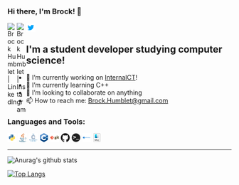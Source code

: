 ### Hi there, I'm Brock! 👋

<a href="www.linkedin.com/in/brock-humblet">
  <img align="left" alt="Brock Humblet | LinkedIn" width="21px" src="https://content.linkedin.com/content/dam/me/brand/en-us/brand-home/logos/In-Blue-Logo.png.original.png" />
</a>
<a href="https://www.instagram.com/brockhumblet/">
  <img align="left" alt="Brock Humblet | Instagram" width="21px" src="https://instagram-brand.com/wp-content/uploads/2016/11/Instagram_AppIcon_Aug2017.png?w=300" />
</a>
<a href="https://twitter.com/Brockkobe32">
  <img align="left" alt="Brock Humblet | Twitter" width="21px" src="https://raw.githubusercontent.com/github/explore/80688e429a7d4ef2fca1e82350fe8e3517d3494d/topics/twitter/twitter.png" />
</a>

<br />

## I'm a student developer studying computer science!

- 🔭 I’m currently working on [InternalCT][project]!
- 🌱 I’m currently learning C++
- 👯 I’m looking to collaborate on anything
- 📫 How to reach me: Brock.Humblet@gmail.com

### Languages and Tools:

<code><img height="20" src="https://raw.githubusercontent.com/github/explore/80688e429a7d4ef2fca1e82350fe8e3517d3494d/topics/python/python.png"></code>
<code><img height="20" src="https://raw.githubusercontent.com/github/explore/80688e429a7d4ef2fca1e82350fe8e3517d3494d/topics/java/java.png"></code>
<code><img height="20" src="https://raw.githubusercontent.com/github/explore/80688e429a7d4ef2fca1e82350fe8e3517d3494d/topics/c/c.png"></code>
<code><img height="20" src="https://raw.githubusercontent.com/github/explore/80688e429a7d4ef2fca1e82350fe8e3517d3494d/topics/cpp/cpp.png"></code>
<code><img height="20" src="https://raw.githubusercontent.com/github/explore/80688e429a7d4ef2fca1e82350fe8e3517d3494d/topics/git/git.png"></code>
<code><img height="20" src="https://raw.githubusercontent.com/github/explore/78df643247d429f6cc873026c0622819ad797942/topics/github/github.png"></code>
<code><img height="20" src="https://raw.githubusercontent.com/github/explore/d92924b1d925bb134e308bd29c9de6c302ed3beb/topics/terminal/terminal.png"></code>
<code><img height="20" src="https://raw.githubusercontent.com/github/explore/80688e429a7d4ef2fca1e82350fe8e3517d3494d/topics/windows/windows.png"></code>
<code><img height="20" src="https://raw.githubusercontent.com/github/explore/80688e429a7d4ef2fca1e82350fe8e3517d3494d/topics/macos/macos.png"></code>

---

![Anurag's github stats](https://github-readme-stats.vercel.app/api?username=Bhumblet&count_private=true&show_icons=true&hide_border=true)

[![Top Langs](https://github-readme-stats.vercel.app/api/top-langs/?username=Bhumblet&layout=compact&hide_border=true&hide=CMake,Makefile&langs_count=10)](https://github.com/anuraghazra/github-readme-stats)

[project]: https://github.com/Bhumblet/InternalCT
